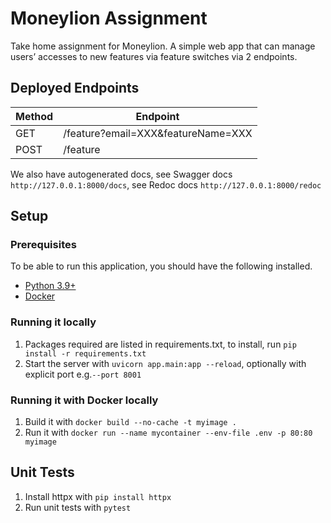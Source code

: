 # Moneylion Assignment
Take home assignment for Moneylion. A simple web app that can manage users’ accesses to new features via feature switches via 2 endpoints.

## Deployed Endpoints
| Method | Endpoint                           |
| ------ | ---------------------------------- |
| GET    | /feature?email=XXX&featureName=XXX |
| POST   | /feature                           |

We also have autogenerated docs, see Swagger docs `http://127.0.0.1:8000/docs`, see Redoc docs `http://127.0.0.1:8000/redoc`

## Setup 
### Prerequisites 
To be able to run this application, you should have the following installed.
- [Python 3.9+](https://www.python.org/)
- [Docker](https://docs.docker.com/get-docker/)

### Running it locally
1. Packages required are listed in requirements.txt, to install, run `pip install -r requirements.txt`
2. Start the server with `uvicorn app.main:app --reload`, optionally with explicit port e.g.`--port 8001`

### Running it with Docker locally
1. Build it with `docker build --no-cache -t myimage .`
2. Run it with `docker run --name mycontainer --env-file .env -p 80:80 myimage`

## Unit Tests
1. Install httpx with `pip install httpx`
2. Run unit tests with `pytest`
